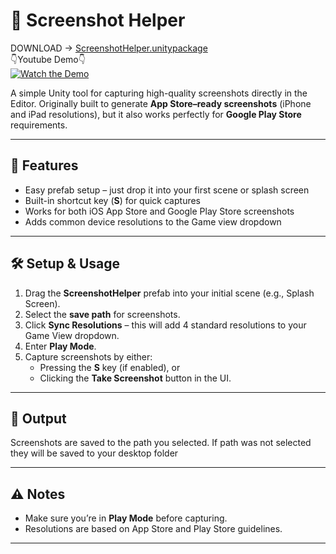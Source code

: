 # 📸 Screenshot Helper  
DOWNLOAD → [ScreenshotHelper.unitypackage](https://github.com/joel64M/ScreenshotHelper/raw/master/Releases/ScreenshotHelper.unitypackage) <br>
👇Youtube Demo👇<br>
[![Watch the Demo](https://img.youtube.com/vi/74QbYBS4fEo/0.jpg)](https://youtu.be/74QbYBS4fEo) <br>

A simple Unity tool for capturing high-quality screenshots directly in the Editor.
Originally built to generate **App Store–ready screenshots** (iPhone and iPad resolutions), but it also works perfectly for **Google Play Store** requirements.

---

## 🚀 Features  
- Easy prefab setup – just drop it into your first scene or splash screen  
- Built-in shortcut key (**S**) for quick captures  
- Works for both iOS App Store and Google Play Store screenshots  
- Adds common device resolutions to the Game view dropdown  

---

## 🛠️ Setup & Usage  

1. Drag the **ScreenshotHelper** prefab into your initial scene (e.g., Splash Screen).  
2. Select the **save path** for screenshots.  
3. Click **Sync Resolutions** – this will add 4 standard resolutions to your Game View dropdown.  
4. Enter **Play Mode**.  
5. Capture screenshots by either:  
   - Pressing the **S** key (if enabled), or  
   - Clicking the **Take Screenshot** button in the UI.  

---

## 📂 Output  
Screenshots are saved to the path you selected. If path was not selected they will be saved to your desktop folder

---

## ⚠️ Notes  
- Make sure you’re in **Play Mode** before capturing.  
- Resolutions are based on App Store and Play Store guidelines.  

---




